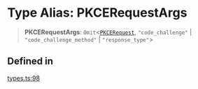 # Type Alias: PKCERequestArgs

> **PKCERequestArgs**: `Omit`\<[`PKCERequest`](/docs/packages/sdk/type-aliases/PKCERequest.md), `"code_challenge"` \| `"code_challenge_method"` \| `"response_type"`\>

## Defined in

[types.ts:98](https://github.com/monerium/js-monorepo/blob/main/packages/sdk/src/types.ts#L98)
